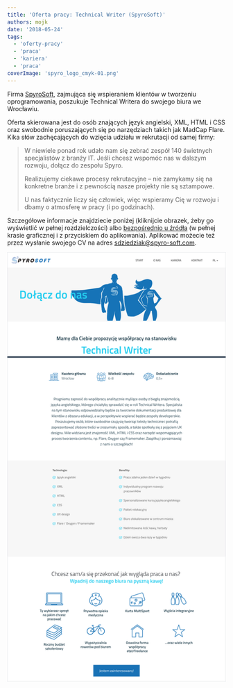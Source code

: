 ```yaml
---
title: 'Oferta pracy: Technical Writer (SpyroSoft)'
authors: mojk
date: '2018-05-24'
tags:
  - 'oferty-pracy'
  - 'praca'
  - 'kariera'
  - 'praca'
coverImage: 'spyro_logo_cmyk-01.png'
---
```


Firma [SpyroSoft](http://www.spyro-soft.com/pl/start/), zajmująca się
wspieraniem klientów w tworzeniu oprogramowania, poszukuje Technical Writera do
swojego biura we Wrocławiu.

<!--truncate-->

Oferta skierowana jest do osób znających język angielski, XML, HTML i CSS oraz
swobodnie poruszających się po narzędziach takich jak MadCap Flare. Kika słów
zachęcających do wzięcia udziału w rekrutacji od samej firmy:

> W niewiele ponad rok udało nam się zebrać zespół 140 świetnych specjalistów z
> branży IT. Jeśli chcesz wspomóc nas w dalszym rozwoju, dołącz do zespołu
> Spyro.
>
> Realizujemy ciekawe procesy rekrutacyjne – nie zamykamy się na konkretne
> branże i z pewnością nasze projekty nie są sztampowe.
>
> U nas faktycznie liczy się człowiek, więc wspieramy Cię w rozwoju i dbamy o
> atmosferę w pracy (i po godzinach).

Szczegółowe informacje znajdziecie poniżej (kliknijcie obrazek, żeby go
wyświetlić w pełnej rozdzielczości)
albo [bezpośrednio u źródła](http://www.spyro-soft.com/pl/career/technical-writer/) (w
pełnej krasie graficznej i z przyciskiem do aplikowania). Aplikować możecie też
przez wysłanie swojego CV na
adres [sdziedziak@spyro-soft.com](mailto:sdziedziak@spyro-soft.com).

[![](images/spyrosoft_tech_writer.png)](http://techwriter.pl/wp-content/uploads/2018/05/spyrosoft_tech_writer.png)
